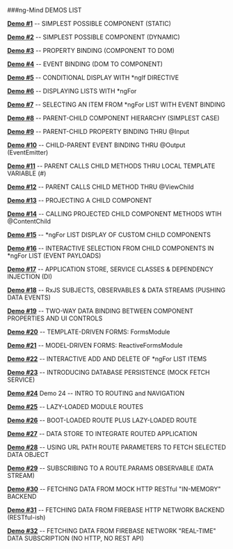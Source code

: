

###ng-Mind DEMOS LIST

[**Demo #1**](http://plnkr.co/edit/fxro1U998yajzgCRpdkP?p=preview)
-- SIMPLEST POSSIBLE COMPONENT (STATIC)


[**Demo #2**](http://plnkr.co/edit/mL4F9xI63anMAO47FJyx?p=preview)
-- SIMPLEST POSSIBLE COMPONENT (DYNAMIC)


[**Demo #3**](http://plnkr.co/edit/mHDRNAL1arq0JyLUBMcu?p=preview)
-- PROPERTY BINDING (COMPONENT TO DOM)


[**Demo #4**](http://plnkr.co/edit/xQQl2krk0izdh2WN2aac?p=preview)
-- EVENT BINDING (DOM TO COMPONENT)


[**Demo #5**](http://plnkr.co/edit/yIZWG63ojjvKn0aMWi9N?p=preview)
-- CONDITIONAL DISPLAY WITH *ngIf DIRECTIVE


[**Demo #6**](http://plnkr.co/edit/h9ujVCEVlh8hJ4s6kfgg?p=preview)
-- DISPLAYING LISTS WITH *ngFor


[**Demo #7**](http://plnkr.co/edit/vhdhAiY6lqJSmK0A4V7V?p=preview)
-- SELECTING AN ITEM FROM *ngFor LIST WITH EVENT BINDING


[**Demo #8**](http://plnkr.co/edit/SQWhW568z6ko6AUDdTGr?p=preview)
-- PARENT-CHILD COMPONENT HIERARCHY (SIMPLEST CASE)


[**Demo #9**](http://plnkr.co/edit/MHoeEABpPIF3g0vwDYI1?p=preview)
-- PARENT-CHILD PROPERTY BINDING THRU @Input


[**Demo #10**](http://plnkr.co/edit/vQRyTcpLd7KuwN6HeG3i?p=preview)
-- CHILD-PARENT EVENT BINDING THRU @Output (EventEmitter)


[**Demo #11**](http://plnkr.co/edit/c4PArd0MXl9vuugAn7v5?p=preview)
-- PARENT CALLS CHILD METHODS THRU LOCAL TEMPLATE VARIABLE (#)


[**Demo #12**](http://plnkr.co/edit/UI5OLQyT9l1jATB894fg?p=preview)
-- PARENT CALLS CHILD METHOD THRU @ViewChild


[**Demo #13**](http://plnkr.co/edit/ksdTn6wA5JGVtFDO6Vfw?p=preview)
-- PROJECTING A CHILD COMPONENT


[**Demo #14**](http://plnkr.co/edit/kjhVuyHU8fQi6o8ixGW4?p=preview)
-- CALLING PROJECTED CHILD COMPONENT METHODS WTIH @ContentChild

[**Demo #15**](http://plnkr.co/edit/77OgURcyVrQuawI0o0Fq?p=preview)
-- *ngFor LIST DISPLAY OF CUSTOM CHILD COMPONENTS

[**Demo #16**](http://plnkr.co/edit/SKCCu0gQ2TbZBlGChy8v?p=preview)
-- INTERACTIVE SELECTION FROM CHILD COMPONENTS IN *ngFor LIST (EVENT PAYLOADS)

[**Demo #17**](http://plnkr.co/edit/3cVPFtWXtLINUoHlGYHw?p=preview)
-- APPLICATION STORE, SERVICE CLASSES & DEPENDENCY INJECTION (DI)

[**Demo #18**](http://plnkr.co/edit/B0BUeGa63htHQcbPTfFK?p=preview)
-- RxJS SUBJECTS, OBSERVABLES & DATA STREAMS (PUSHING DATA EVENTS)

[**Demo #19**](http://plnkr.co/edit/fRbQM1L5K7h3rexEbbVF?p=preview)
-- TWO-WAY DATA BINDING BETWEEN COMPONENT PROPERTIES AND UI CONTROLS

[**Demo #20**](http://plnkr.co/edit/VSW2tF9CECLO6pZz5X34?p=preview)
-- TEMPLATE-DRIVEN FORMS: FormsModule

[**Demo #21**](http://plnkr.co/edit/4AhcPHZCY0Nb6YpglLfu?p=preview)
-- MODEL-DRIVEN FORMS: ReactiveFormsModule

[**Demo #22**](http://plnkr.co/edit/g5jOdx8GqImvx0dtVCIF?p=preview)
-- INTERACTIVE ADD AND DELETE OF *ngFor LIST ITEMS

[**Demo #23**](http://plnkr.co/edit/BMMECrlR07gCFaPK06fG?p=preview)
-- INTRODUCING DATABASE PERSISTENCE (MOCK FETCH SERVICE)

[**Demo #24**](http://plnkr.co/edit/pt5sZ2b7ES0XtrmurBeY?p=preview)
Demo 24 -- INTRO TO ROUTING and NAVIGATION

[**Demo #25**](http://plnkr.co/edit/1eSNKvbJPmb5szxyO2h0?p=preview)
-- LAZY-LOADED MODULE ROUTES

[**Demo #26**](http://plnkr.co/edit/1ANFsUPcOyrpl3cbn74R?p=preview)
-- BOOT-LOADED ROUTE PLUS LAZY-LOADED ROUTE

[**Demo #27**](http://plnkr.co/edit/oGnMRhfVP04B08wOSb0t?p=preview)
-- DATA STORE TO INTEGRATE ROUTED APPLICATION

[**Demo #28**](http://plnkr.co/edit/duxMpePu830kL8PWaBky?p=preview)
-- USING URL PATH ROUTE PARAMETERS TO FETCH SELECTED DATA OBJECT

[**Demo #29**](http://plnkr.co/edit/NB286HulrveV7xWRpev0?p=preview)
-- SUBSCRIBING TO A ROUTE.PARAMS OBSERVABLE (DATA STREAM)

[**Demo #30**](http://plnkr.co/edit/A8Ni7miNnAoFEXY1Jbge?p=preview)
-- FETCHING DATA FROM MOCK HTTP RESTful "IN-MEMORY" BACKEND

[**Demo #31**](http://plnkr.co/edit/WcO6gE3CQ3FalFEhGA6T?p=preview)
-- FETCHING DATA FROM FIREBASE HTTP NETWORK BACKEND (RESTful-ish)

[**Demo #32**](http://plnkr.co/edit/suHFE1wedA73zYY7LWBq?p=preview)
-- FETCHING DATA FROM FIREBASE NETWORK "REAL-TIME" DATA SUBSCRIPTION (NO HTTP, NO REST API)

 

